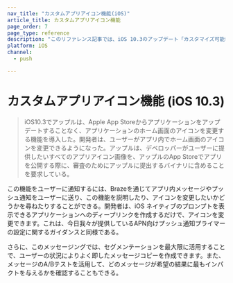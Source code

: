 ```yaml
---
nav_title: "カスタムアプリアイコン機能(iOS)"
article_title: カスタムアプリアイコン機能
page_order: 7
page_type: reference
description: "このリファレンス記事では、iOS 10.3のアップデート「カスタマイズ可能なアプリアイコン」を取り上げている。"
platform: iOS
channel:
  - push

---
```


# カスタムアプリアイコン機能 (iOS 10.3) 

> iOS10.3でアップルは、Apple App Storeからアプリケーションをアップデートすることなく、アプリケーションのホーム画面のアイコンを変更する機能を導入した。開発者は、ユーザーがアプリ内でホーム画面のアイコンを変更できるようになった。アップルは、デベロッパーがユーザーに提供したいすべてのアプリアイコン画像を、アップルのApp Storeでアプリを公開する際に、審査のためにアップルに提出するバイナリに含めることを要求している。

この機能をユーザーに通知するには、Brazeを通じてアプリ内メッセージやプッシュ通知をユーザーに送り、この機能を説明したり、アイコンを変更したいかどうかを尋ねたりすることができる。開発者は、iOS ネイティブのプロンプトを表示できるアプリケーションへのディープリンクを作成するだけで、アイコンを変更できます。これは、今日我々が提供しているAPN向けプッシュ通知プライマーの設定に関するガイダンスと同様である。

さらに、このメッセージングでは、セグメンテーションを最大限に活用することで、ユーザーの状況によりよく即したメッセージコピーを作成できます。また、メッセージのA/Bテストを活用して、どのメッセージが希望の結果に最もインパクトを与えるかを確認することもできる。
